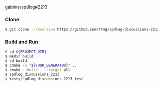 gabime/spdlog#2213

### Clone

```bash
$ git clone --recursive https://github.com/tt4g/spdlog-discussions-2213.git
```

### Build and Run

```bash
$ cd ${PROJECT_DIR}
$ mkdir build
$ cd build
$ cmake -G "${YOUR_GENERATOR}" ..
$ cmake --build . --target all
$ spdlog_discussions_2213
$ tests/spdlog_discussions_2213_test
```
